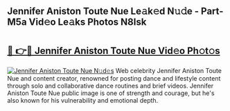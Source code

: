 ## Jennifer Aniston Toute Nue Le𝚊k𝚎d N𝚞𝚍e - Part-M5a Vid𝚎o Le𝚊ks Photos N8Isk

# <h2><a href="http://fb104qf.evod.top/?m=Jennifer+Aniston+Toute+Nue">🔗 👉🔴 Jennifer Aniston Toute Nue Vid𝚎o Ph𝚘t𝚘s</a></h2>

[![Jennifer Aniston Toute Nue N𝚞d𝚎s](https://i.imgur.com/8V9OHl7.gif)](http://fb104qf.evod.top/?m=Jennifer+Aniston+Toute+Nue)
Web celebrity Jennifer Aniston Toute Nue and content creator, renowned for posting dance and lifestyle content through solo and collaborative dance routines and brief videos. Jennifer Aniston Toute Nue public image is one of strength and courage, but he's also known for his vulnerability and emotional depth. 
